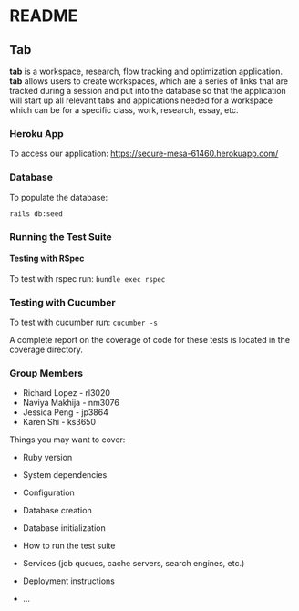 # README

## Tab 
**tab** is a workspace, research, flow tracking and optimization application. **tab** allows users to create workspaces, which are a series of links that are tracked during a session and put into the database so that the application will start up all relevant tabs and applications needed for a workspace which can be for a specific class, work, research, essay, etc.

### Heroku App
To access our application:
https://secure-mesa-61460.herokuapp.com/

### Database
To populate the database: 

`rails db:seed`

### Running the Test Suite
#### Testing with RSpec
To test with rspec run: `bundle exec rspec`
### Testing with Cucumber
To test with cucumber run: `cucumber -s`

A complete report on the coverage of code for these tests is located in the coverage directory. 

### Group Members

* Richard Lopez - rl3020
* Naviya Makhija - nm3076
* Jessica Peng - jp3864
* Karen Shi - ks3650

Things you may want to cover:

* Ruby version

* System dependencies

* Configuration

* Database creation

* Database initialization

* How to run the test suite

* Services (job queues, cache servers, search engines, etc.)

* Deployment instructions

* ...
